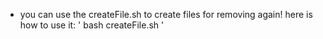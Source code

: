 * you can use the createFile.sh to create files for removing again!
here is how to use it:
' bash createFile.sh '
